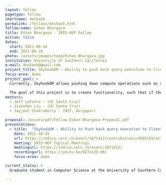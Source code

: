 ```yaml
---
layout: fellow
pagetype: fellow
shortname: 4eshanb
permalink: /fellows/4eshanb.html
fellow-name: Eshan Bhargava
title: Eshan Bhargava - IRIS-HEP Fellow
active: false
dates:
  start: 2021-06-14
  end: 2021-09-10
photo: /assets/images/team/Eshan-Bhargava.jpg
institution: University of Southern California
e-mail: 4eshanb@gmail.com
project_title: SkyhookDM - Ability to push back query execution to Client in case of overloaded OSDs
focus-area: doma
project_goal: >
  Currently, SkyhookDM allows pushing down compute operations such as selection and projection into the Ceph file system, which is the Storage Layer. However, when a large number of clients try to push down computation into OSDs at a time, the CPU and memory pressure of the OSDs may quickly increase, causing run-time side effects such as blocked and slow OSD operations.

  The goal of this project is to create functionality, such that if there is high CPU and memory pressure in the OSDs, for which they cannot process filters or expressions efficiently, the query execution is pushed back to the client for processing.
mentors:
  - Jeff LeFevre - (UC Santa Cruz)
  - Jianshen Liu - (UC Santa Cruz)
  - Jayjeet Chakraborty - (NIT, Durgapur)

proposal: /assets/pdf/Fellow-Eshan-Bhargava-Proposal.pdf
presentations:
  - title:  "SkyhookDM - Ability to Push back query execution to Client in case of overload OSDs"
    date: 2021-10-25
    url: https://indico.cern.ch/event/1071412/contributions/4505159/attachments/2333864/3977762/Eshan_Bhargava_SkyhookDM_Query_Pushback_IRIS_HEP.pdf
    meeting: IRIS-HEP Topical Meetings
    meetingurl: https://indico.cern.ch/event/1071412/
    recordingurl: https://youtu.be/0Z7an2D-dKc
    focus-area: doma

current_status: >
  Graduate student in Computer Science at the University of Southern California

---
```

